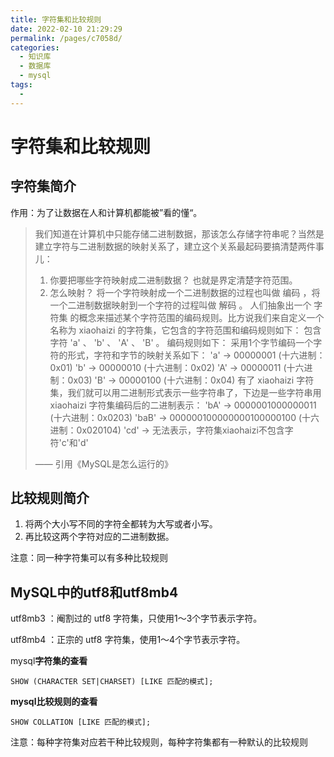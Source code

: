 ```yaml
---
title: 字符集和比较规则
date: 2022-02-10 21:29:29
permalink: /pages/c7058d/
categories:
  - 知识库
  - 数据库
  - mysql
tags:
  - 
---
```



# 字符集和比较规则

## 字符集简介

作用：为了让数据在人和计算机都能被”看的懂“。

> 我们知道在计算机中只能存储二进制数据，那该怎么存储字符串呢？当然是建立字符与二进制数据的映射关系了，建立这个关系最起码要搞清楚两件事儿：
>
> 1. 你要把哪些字符映射成二进制数据？
>    也就是界定清楚字符范围。
> 2. 怎么映射？
>    将一个字符映射成一个二进制数据的过程也叫做 编码 ，将一个二进制数据映射到一个字符的过程叫做 解码 。
>    人们抽象出一个 字符集 的概念来描述某个字符范围的编码规则。比方说我们来自定义一个名称为 xiaohaizi 的字符集，它包含的字符范围和编码规则如下：
>    包含字符 'a' 、 'b' 、 'A' 、 'B' 。
>    编码规则如下：
>    采用1个字节编码一个字符的形式，字符和字节的映射关系如下：
>     'a' -> 00000001 (十六进制：0x01) 
>     'b' -> 00000010 (十六进制：0x02) 
>     'A' -> 00000011 (十六进制：0x03) 
>     'B' -> 00000100 (十六进制：0x04)
>    有了 xiaohaizi 字符集，我们就可以用二进制形式表示一些字符串了，下边是一些字符串用 xiaohaizi 字符集编码后的二进制表示：
>    'bA' -> 0000001000000011  (十六进制：0x0203) 
>    'baB' -> 000000100000000100000100  (十六进制：0x020104) 
>    'cd' -> 无法表示，字符集xiaohaizi不包含字符'c'和'd'
>
> —— 引用《MySQL是怎么运行的》

## 比较规则简介

1. 将两个大小写不同的字符全都转为大写或者小写。
2. 再比较这两个字符对应的二进制数据。

注意：同一种字符集可以有多种比较规则



## MySQL中的utf8和utf8mb4



utf8mb3 ：阉割过的 utf8 字符集，只使用1～3个字节表示字符。

utf8mb4 ：正宗的 utf8 字符集，使用1～4个字节表示字符。



 mysql**字符集的查看**

```
SHOW (CHARACTER SET|CHARSET) [LIKE 匹配的模式];
```

**mysql比较规则的查看**

```
SHOW COLLATION [LIKE 匹配的模式];
```

注意：每种字符集对应若干种比较规则，每种字符集都有一种默认的比较规则
